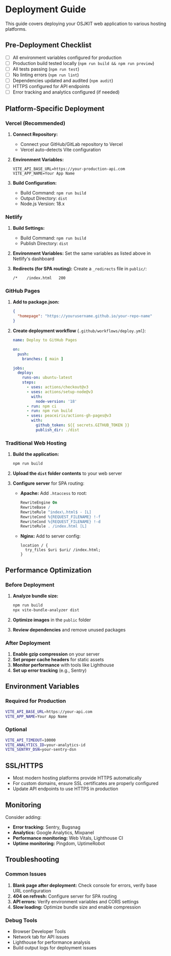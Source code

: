 # Deployment Guide

This guide covers deploying your OSJKIT web application to various hosting platforms.

## Pre-Deployment Checklist

- [ ] All environment variables configured for production
- [ ] Production build tested locally (`npm run build && npm run preview`)
- [ ] All tests passing (`npm run test`)
- [ ] No linting errors (`npm run lint`)
- [ ] Dependencies updated and audited (`npm audit`)
- [ ] HTTPS configured for API endpoints
- [ ] Error tracking and analytics configured (if needed)

## Platform-Specific Deployment

### Vercel (Recommended)

1. **Connect Repository:**
   - Connect your GitHub/GitLab repository to Vercel
   - Vercel auto-detects Vite configuration

2. **Environment Variables:**
   ```
   VITE_API_BASE_URL=https://your-production-api.com
   VITE_APP_NAME=Your App Name
   ```

3. **Build Configuration:**
   - Build Command: `npm run build`
   - Output Directory: `dist`
   - Node.js Version: 18.x

### Netlify

1. **Build Settings:**
   - Build Command: `npm run build`
   - Publish Directory: `dist`

2. **Environment Variables:**
   Set the same variables as listed above in Netlify's dashboard

3. **Redirects (for SPA routing):**
   Create a `_redirects` file in `public/`:
   ```
   /*    /index.html   200
   ```

### GitHub Pages

1. **Add to package.json:**
   ```json
   {
     "homepage": "https://yourusername.github.io/your-repo-name"
   }
   ```

2. **Create deployment workflow** (`.github/workflows/deploy.yml`):
   ```yaml
   name: Deploy to GitHub Pages
   
   on:
     push:
       branches: [ main ]
   
   jobs:
     deploy:
       runs-on: ubuntu-latest
       steps:
         - uses: actions/checkout@v3
         - uses: actions/setup-node@v3
           with:
             node-version: '18'
         - run: npm ci
         - run: npm run build
         - uses: peaceiris/actions-gh-pages@v3
           with:
             github_token: ${{ secrets.GITHUB_TOKEN }}
             publish_dir: ./dist
   ```

### Traditional Web Hosting

1. **Build the application:**
   ```bash
   npm run build
   ```

2. **Upload the `dist` folder contents** to your web server

3. **Configure server** for SPA routing:
   - **Apache:** Add `.htaccess` to root:
     ```apache
     RewriteEngine On
     RewriteBase /
     RewriteRule ^index\.html$ - [L]
     RewriteCond %{REQUEST_FILENAME} !-f
     RewriteCond %{REQUEST_FILENAME} !-d
     RewriteRule . /index.html [L]
     ```
   
   - **Nginx:** Add to server config:
     ```nginx
     location / {
       try_files $uri $uri/ /index.html;
     }
     ```

## Performance Optimization

### Before Deployment
1. **Analyze bundle size:**
   ```bash
   npm run build
   npx vite-bundle-analyzer dist
   ```

2. **Optimize images** in the `public` folder

3. **Review dependencies** and remove unused packages

### After Deployment
1. **Enable gzip compression** on your server
2. **Set proper cache headers** for static assets
3. **Monitor performance** with tools like Lighthouse
4. **Set up error tracking** (e.g., Sentry)

## Environment Variables

### Required for Production
```bash
VITE_API_BASE_URL=https://your-api.com
VITE_APP_NAME=Your App Name
```

### Optional
```bash
VITE_API_TIMEOUT=10000
VITE_ANALYTICS_ID=your-analytics-id
VITE_SENTRY_DSN=your-sentry-dsn
```

## SSL/HTTPS

- Most modern hosting platforms provide HTTPS automatically
- For custom domains, ensure SSL certificates are properly configured
- Update API endpoints to use HTTPS in production

## Monitoring

Consider adding:
- **Error tracking:** Sentry, Bugsnag
- **Analytics:** Google Analytics, Mixpanel
- **Performance monitoring:** Web Vitals, Lighthouse CI
- **Uptime monitoring:** Pingdom, UptimeRobot

## Troubleshooting

### Common Issues
1. **Blank page after deployment:** Check console for errors, verify base URL configuration
2. **404 on refresh:** Configure server for SPA routing
3. **API errors:** Verify environment variables and CORS settings
4. **Slow loading:** Optimize bundle size and enable compression

### Debug Tools
- Browser Developer Tools
- Network tab for API issues
- Lighthouse for performance analysis
- Build output logs for deployment issues
